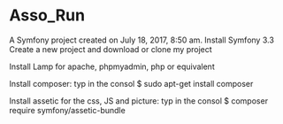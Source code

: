 Asso_Run
========

A Symfony project created on July 18, 2017, 8:50 am.
Install Symfony 3.3
Create a new project and download or clone my project

Install Lamp for apache, phpmyadmin, php or equivalent

Install composer:
typ in the consol $ sudo apt-get install composer

Install assetic for the css, JS and picture:
typ in the consol $ composer require symfony/assetic-bundle


